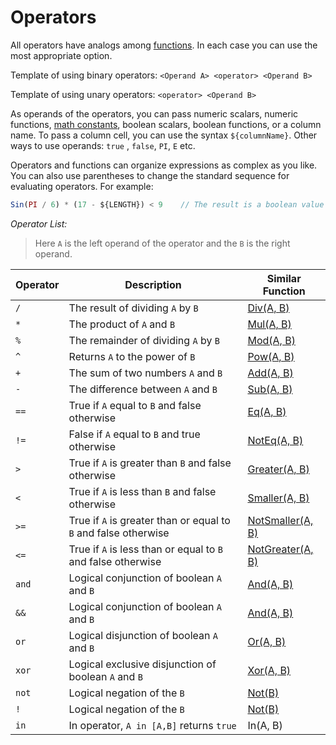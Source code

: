 <!-- TITLE: Operators -->
<!-- SUBTITLE: -->

# Operators

All operators have analogs among [functions](math-functions.md). In each case you can use the most appropriate option.

Template of using binary operators: `<Operand A> <operator> <Operand B>`

Template of using unary operators: `<operator> <Operand B>`

As operands of the operators, you can pass numeric scalars, numeric functions, [math constants](constants.md), boolean
scalars, boolean functions, or a column name. To pass a column cell, you can use the syntax `${columnName}`. Other ways
to use operands: `true`
, `false`, `PI`, `E` etc.

Operators and functions can organize expressions as complex as you like. You can also use parentheses to change the
standard sequence for evaluating operators. For example:

```javascript
Sin(PI / 6) * (17 - ${LENGTH}) < 9    // The result is a boolean value
```

*Operator List:*

> Here `A` is the left operand of the operator and the `B` is the right operand.

| Operator | Description                                                      | Similar Function                              |
|----------|------------------------------------------------------------------|-----------------------------------------------|
| `/`      | The result of dividing `A` by `B`                                | [Div(A, B)](math-functions.md#div)            |
| `*`      | The product of `A` and `B`                                       | [Mul(A, B)](math-functions.md#mul)            |
| `%`      | The remainder of dividing `A` by `B`                             | [Mod(A, B)](math-functions.md#mod)            |
| `^`      | Returns `A` to the power of `B`                                  | [Pow(A, B)](math-functions.md#pow)            |
| `+`      | The sum of two numbers `A` and `B`                               | [Add(A, B)](math-functions.md#add)            |
| `-`      | The difference between `A` and `B`                               | [Sub(A, B)](math-functions.md#sub)            |
| `==`     | True if `A` equal to `B` and false otherwise                     | [Eq(A, B)](math-functions.md#eq)              |
| `!=`     | False if `A` equal to `B` and true otherwise                     | [NotEq(A, B)](math-functions.md#noteq)        |
| `>`      | True if `A` is greater than `B` and false otherwise              | [Greater(A, B)](math-functions.md#greater)    |
| `<`      | True if `A` is less than `B` and false otherwise                 | [Smaller(A, B)](math-functions.md#smaller)    |
| `>=`     | True if `A` is greater than or equal to `B`  and false otherwise | [NotSmaller(A, B)](math-functions.md#notsmaller) |
| `<=`     | True if `A` is less than or equal to `B` and false otherwise     | [NotGreater(A, B)](math-functions.md#notgreater) |
| `and`    | Logical conjunction of boolean `A` and `B`                       | [And(A, B)](math-functions.md#and)            |
| `&&`     | Logical conjunction of boolean `A` and `B`                       | [And(A, B)](math-functions.md#and)            |
| `or`     | Logical disjunction of boolean `A` and `B`                       | [Or(A, B)](math-functions.md#or)              |
| `xor`    | Logical exclusive disjunction of boolean `A` and `B`             | [Xor(A, B)](math-functions.md#xor)            |
| `not`    | Logical negation of the `B`                                      | [Not(B)](math-functions.md#not)               |
| `!`      | Logical negation of the `B`                                      | [Not(B)](math-functions.md#not)               |
| `in`     | In operator, `A in [A,B]` returns `true`                         | In(A, B)             |
